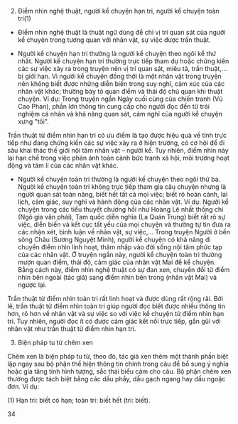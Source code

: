 2. Điểm nhìn nghệ thuật, người kể chuyện hạn tri, người kể chuyện toàn tri(1)

- Điểm nhìn nghệ thuật là thuật ngữ dùng để chỉ vị trí quan sát của người kể chuyện trong tương quan với nhân vật, sự việc được trần thuật.

- Người kể chuyện hạn tri thường là người kể chuyện theo ngôi kể thứ nhất. Người kể chuyện hạn tri thường trực tiếp tham dự hoặc chứng kiến các sự việc xảy ra trong truyện nên vị trí quan sát, miêu tả, trần thuật,... bị giới hạn. Vì người kể chuyện đồng thời là một nhân vật trong truyện nên không biết được những diễn biến trong suy nghĩ, cảm xúc của các nhân vật khác; thường bày tỏ quan điểm và thái độ chủ quan khi thuật chuyện. Ví dụ: Trong truyện ngắn Ngày cuối cùng của chiến tranh (Vũ Cao Phan), phần lớn thông tin cung cấp cho người đọc đến từ trải nghiệm cá nhân và khả năng quan sát, cảm nghĩ của người kể chuyện xưng "tôi".

Trần thuật từ điểm nhìn hạn tri có ưu điểm là tạo được hiệu quả về tính trực tiếp như đang chứng kiến các sự việc xảy ra ở hiện trường, có cơ hội để đi sâu khai thác thế giới nội tâm nhân vật – người kể. Tuy nhiên, điểm nhìn này lại hạn chế trong việc phản ánh toàn cảnh bức tranh xã hội, môi trường hoạt động và tâm lí của các nhân vật khác.

- Người kể chuyện toàn tri thường là người kể chuyện theo ngôi thứ ba. Người kể chuyện toàn tri không trực tiếp tham gia câu chuyện nhưng là người quan sát toàn năng, biết hết tất cả mọi việc; biết rõ hoàn cảnh, lai lịch, cảm giác, suy nghĩ và hành động của các nhân vật. Ví dụ: Người kể chuyện trong các tiểu thuyết chương hồi như Hoàng Lê nhất thống chí (Ngô gia văn phái), Tam quốc diễn nghĩa (La Quán Trung) biết rất rõ sự việc, diễn biến và kết cục tất yếu của mọi chuyện và thường tự tin đưa ra các nhận xét, bình luận về nhân vật, sự việc,... Trong truyện Người ở bến sông Châu (Sương Nguyệt Minh), người kể chuyện có khả năng di chuyển điểm nhìn linh hoạt, thâm nhập vào đời sống nội tâm phức tạp của các nhân vật. Ở truyện ngắn này, người kể chuyện toàn tri thường mượn quan điểm, thái độ, cảm giác của nhân vật Mai để kể chuyện. Bằng cách này, điểm nhìn nghệ thuật có sự đan xen, chuyển đổi từ điểm nhìn bên ngoài (tác giả) sang điểm nhìn bên trong (nhân vật Mai) và ngược lại.

Trần thuật từ điểm nhìn toàn tri rất linh hoạt và được dùng rất rộng rãi. Bởi lẽ, trần thuật từ điểm nhìn toàn tri giúp người đọc biết được nhiều thông tin hơn, rõ hơn về nhân vật và sự việc so với việc kể chuyện từ điểm nhìn hạn tri. Tuy nhiên, người đọc ít có được cảm giác kết nối trực tiếp, gắn gũi với nhân vật như trần thuật từ điểm nhìn hạn tri.

3. Biện pháp tu từ chêm xen

Chêm xen là biện pháp tu từ, theo đó, tác giả xen thêm một thành phần biệt lập ngay sau bộ phận thể hiện thông tin chính trong câu để bổ sung ý nghĩa hoặc gia tăng tính hình tượng, sắc thái biểu cảm cho câu. Bộ phận chêm xen thường được tách biệt bằng các dấu phẩy, dấu gạch ngang hay dấu ngoặc đơn. Ví dụ:

(1) Hạn tri: biết có hạn; toàn tri: biết hết (tri: biết).

34